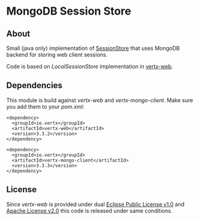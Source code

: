 # MongoDB Session Store

## About

Small (java only) implementation of [SessionStore](http://vertx.io/docs/apidocs/io/vertx/ext/web/sstore/SessionStore.html)
that uses MongoDB backend for storing web client sessions. 

Code is based on *LocalSessionStore* implementation in [vertx-web](https://github.com/vert-x3/vertx-web).

## Dependencies

This module is build against *vertx-web* and *vertx-mongo-client*. Make sure you add them to your *pom.xml*:

    <dependency>
      <groupId>io.vertx</groupId>
      <artifactId>vertx-web</artifactId>
      <version>3.3.2</version>
    </dependency>
    
    <dependency>
      <groupId>io.vertx</groupId>
      <artifactId>vertx-mongo-client</artifactId>
      <version>3.3.3</version>
    </dependency>

## License

Since *vertx-web* is provided under dual [Eclipse Public License v1.0](http://www.eclipse.org/legal/epl-v10.html) 
and [Apache License v2.0](http://www.opensource.org/licenses/apache2.0.php) this code is released under same conditions.  
